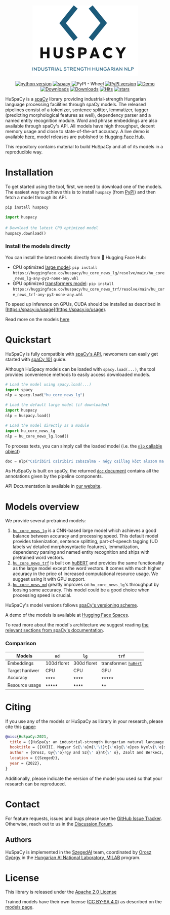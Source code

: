 
# 

<div align="center" markdown>

![project logo](https://raw.githubusercontent.com/huspacy/huspacy/develop/.github/resources/logo.png)

[![python version](https://img.shields.io/badge/Python-%3E=3.7-blue)](https://github.com/huspacy/huspacy)
[![spacy](https://img.shields.io/badge/built%20with-spaCy-09a3d5.svg)](https://spacy.io)
![PyPI - Wheel](https://img.shields.io/pypi/wheel/huspacy)
[![PyPI version](https://badge.fury.io/py/huspacy.svg)](https://pypi.org/project/huspacy/)
[![Demo](https://img.shields.io/badge/Try%20the-Demo-important)](https://huggingface.co/spaces/huspacy/demo)
<br/>
[![Downloads](https://static.pepy.tech/personalized-badge/huspacy?period=month&units=international_system&left_color=grey&right_color=green&left_text=Downloads/month)](https://pepy.tech/project/huspacy)
[![Downloads](https://static.pepy.tech/personalized-badge/huspacy?period=total&units=international_system&left_color=grey&right_color=green&left_text=Downloads)](https://pepy.tech/project/huspacy)
[![Hits](https://hits.seeyoufarm.com/api/count/incr/badge.svg?url=https%3A%2F%2Fgithub.com%2Fhuspacy%2Fhuspacy&count_bg=%2379C83D&title_bg=%23555555&icon=&icon_color=%23E7E7E7&title=hits&edge_flat=true)](https://hits.seeyoufarm.com)
[![stars](https://img.shields.io/github/stars/huspacy/huspacy?style=social)](https://github.com/huspacy/huspacy)
</div>

HuSpaCy is a [spaCy](https://spacy.io) library providing industrial-strength Hungarian language processing facilities through spaCy models. 
The released pipelines consist of a tokenizer, sentence splitter, lemmatizer, tagger (predicting morphological features as well), dependency parser and a named entity recognition module. 
Word and phrase embeddings are also available through spaCy's API.
All models have high throughput, decent memory usage and close to state-of-the-art accuracy. 
A live demo is available [here](https://huggingface.co/spaces/huspacy/demo), model releases are published to [Hugging Face Hub](https://huggingface.co/huspacy/).

This repository contains material to build HuSpaCy and all of its models in a reproducible way.

#  Installation

To get started using the tool, first, we need to download one of the models. The easiest way to achieve this is to install `huspacy` (from [PyPI](https://pypi.org/project/huspacy/)) and then fetch a model through its API.

```bash
pip install huspacy
```

```python
import huspacy

# Download the latest CPU optimized model
huspacy.download()
```

### Install the models directly

You can install the latest models directly from 🤗 Hugging Face Hub:

- CPU optimized [large model](https://huggingface.co/huspacy/hu_core_news_lg): `pip install https://huggingface.co/huspacy/hu_core_news_lg/resolve/main/hu_core_news_lg-any-py3-none-any.whl`
- GPU optimized [transformers model](https://huggingface.co/huspacy/hu_core_news_trf): `pip install https://huggingface.co/huspacy/hu_core_news_trf/resolve/main/hu_core_news_trf-any-py3-none-any.whl`

To speed up inference on GPUs, CUDA should be installed as described in [https://spacy.io/usage](https://spacy.io/usage).

Read more on the models [here](https://huspacy.github.io/models)

#  Quickstart
HuSpaCy is fully compatible with [spaCy's API](https://spacy.io/api/doc/), newcomers can easily get started with [spaCy 101](https://spacy.io/usage/spacy-101) guide.

Although HuSpacy models can be loaded with `spacy.load(...)`, the tool provides convenience methods to easily access downloaded models.

```python
# Load the model using spacy.load(...)
import spacy
nlp = spacy.load("hu_core_news_lg")
```

```python
# Load the default large model (if downloaded)
import huspacy
nlp = huspacy.load()
```

```python
# Load the model directly as a module
import hu_core_news_lg
nlp = hu_core_news_lg.load()
```

To process texts, you can simply call the loaded model (i.e. the [`nlp` callable object](https://spacy.io/api/language#call)) 

<!--pytest-codeblocks:cont-->

```python
doc = nlp("Csiribiri csiribiri zabszalma - négy csillag közt alszom ma.")
```

As HuSpaCy is built on spaCy, the returned [`doc` document](https://spacy.io/api/doc#_title) contains all the annotations given by the pipeline components.

API Documentation is available in [our website](https://huspacy.github.io/).

#  Models overview

We provide several pretrained models:

 1. [`hu_core_news_lg`](https://huggingface.co/huspacy/hu_core_news_lg) is a CNN-based large model which achieves a good balance between accuracy and processing speed. This default model provides tokenization, sentence splitting, part-of-speech tagging (UD labels w/ detailed morphosyntactic features), lemmatization, dependency parsing and named entity recognition and ships with pretrained word vectors.
2. [`hu_core_news_trf`](https://huggingface.co/huspacy/hu_core_news_trf) is built on [huBERT](https://huggingface.co/SZTAKI-HLT/hubert-base-cc) and provides the same functionality as the large model except the word vectors. It comes with much higher accuracy in the price of increased computational resource usage. We suggest using it with GPU support. 
3. [`hu_core_news_md`](https://huggingface.co/huspacy/hu_core_news_md) greatly improves on `hu_core_news_lg`'s throughput by loosing some accuracy. This model could be a good choice when processing speed is crucial.

HuSpaCy's model versions follows [spaCy's versioning scheme](https://spacy.io/models#model-versioning).

A demo of the models is available at [Hugging Face Spaces](https://huggingface.co/spaces/huspacy/demo).

To read more about the model's architecture we suggest reading [the relevant sections from spaCy's documentation](https://spacy.io/models#design).

### Comparison

| Models       | `md`                                                                                                                                                                                                                                             | `lg`                                                                                                                                                                                              | `trf`                                                                                                        |
|--------------|--------------------------------------------------------------------------------------------------------------------------------------------------------------------------------------------------------------------------------------------------|---------------------------------------------------------------------------------------------------------------------------------------------------------------------------------------------------|--------------------------------------------------------------------------------------------------------------| 
| Embeddings   | 100d floret                                                                                                                                                                                                                                      | 300d floret                                                                                                                                                                                       | transformer: [`huBert`](https://huggingface.co/SZTAKI-HLT/hubert-base-cc)                                    |
| Target hardwer | CPU                                                                                                                                                                                                                                              | CPU                                                                                                                                                                                               | GPU                                                                                                          |
| Accuracy     | ⭑⭑⭑⭒                                                                                                                                     | ⭑⭑⭑⭑                                                                                                  | ⭑⭑⭑⭑⭒ |
| Resource usage | ⭑⭑⭑⭑⭑  | ⭑⭑⭑⭑  | ⭑⭑                                                             |

#  Citing

If you use any of the models or HuSpaCy as library in your research, please cite this [paper](https://arxiv.org/abs/2201.01956):

```bibtex
@misc{HuSpaCy:2021,
  title = {{HuSpaCy: an industrial-strength Hungarian natural language processing toolkit}},
  booktitle = {{XVIII. Magyar Sz{\'a}m{\'\i}t{\'o}g{\'e}pes Nyelv{\'e}szeti Konferencia}},
  author = {Orosz, Gy{\"o}rgy and Sz{\' a}nt{\' o}, Zsolt and Berkecz, P{\' e}ter and Szab{\' o}, Gerg{\H o} and Farkas, Rich{\' a}rd}, 
  location = {{Szeged}},
  year = {2022},
}
```

Additionally, please indicate the version of the model you used so that your research can be reproduced.

#  Contact

For feature requests, issues and bugs please use the [GitHub Issue Tracker](https://github.com/huspacy/huspacy/issues). Otherwise, reach out to us in the [Discussion Forum](https://github.com/huspacy/huspacy/discussions).

## Authors

HuSpaCy is implemented in the [SzegedAI](https://szegedai.github.io/) team, coordinated by [Orosz György](mailto:gyorgy@orosz.link) in the [Hungarian AI National Laboratory, MILAB](https://mi.nemzetilabor.hu/) program.

#  License

This library is released under the [Apache 2.0 License](https://github.com/huspacy/huspacy/blob/master/LICENSE)

Trained models have their own license ([CC BY-SA 4.0](https://creativecommons.org/licenses/by-sa/4.0/)) as described on the [models page](https://huggingface.co/huspacy/).
